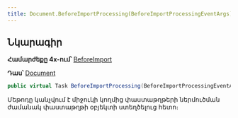 ```yaml
---
title: Document.BeforeImportProcessing(BeforeImportProcessingEventArgs) մեթոդ
---
```


## Նկարագիր

**Համարժեքը 4x-ում՝** [BeforeImport](https://armsoft.github.io/as4x-docs/HTM/ProgrGuide/ScriptProcs/BeforeImport.html)

**Դաս՝** [Document](../document.md)

```c#
public virtual Task BeforeImportProcessing(BeforeImportProcessingEventArgs args)
```

Մեթոդը կանչվում է միջուկի կողմից փաստաթղթերի ներմուծման ժամանակ փաստաթղթի օբյեկտի ստեղծելուց հետո։

